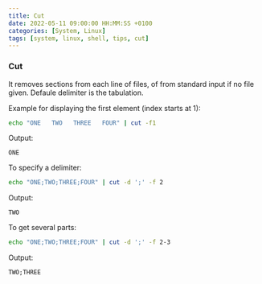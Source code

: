 ```yaml
---
title: Cut
date: 2022-05-11 09:00:00 HH:MM:SS +0100
categories: [System, Linux]
tags: [system, linux, shell, tips, cut]
---
```


### Cut

It removes sections from each line of files, of from standard input if no file given. Defaule delimiter is the tabulation.

Example for displaying the first element (index starts at 1):

```bash
echo "ONE   TWO   THREE   FOUR" | cut -f1
```

Output:

```text
ONE
```

To specify a delimiter:

```bash
echo "ONE;TWO;THREE;FOUR" | cut -d ';' -f 2
```

Output:

```text
TWO
```

To get several parts:

```bash
echo "ONE;TWO;THREE;FOUR" | cut -d ';' -f 2-3
```

Output:

```text
TWO;THREE
```
